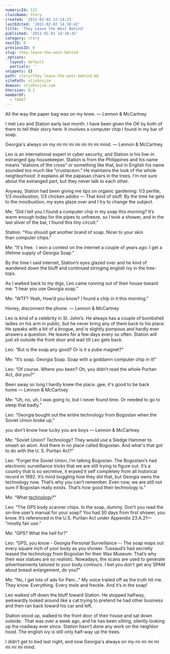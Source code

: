```yaml
---
numericId: 121
className: Story
created: '2011-02-02 12:14:23'
lastEdited: '2011-02-02 14:10:42'
title: 'They Leave the West Behind'
published: '2011-02-02 14:10:42'
category: story
nextID: 0
previousID: 0
slug: they-leave-the-west-behind
_options:
  layout: default
  partials: ''
snippets: {}
path: story/they-leave-the-west-behind.md
sitePath: stjohnsjim
domain: stjohnsjim.com
hVersion: 0.1
memberOf:
  - TAROT
---
```


All the way the paper bag was on my knee. &mdash; Lennon &amp; McCartney

I met Leo and Station early last month. I have been given the OK by both of them to tell their story here. It involves a computer chip I found in my bar of soap.

Georgia's always on my mi mi mi mi mi mi mi mind. &mdash; Lennon &amp; McCartney

Leo is an international expert in cyber security, and Station is his live-in estranged gay housekeeper. Station is from the Philippines and his name means &ldquo;stations of the cross&rdquo; or something like that, but in English his name sounded too much like &ldquo;crustaceon.&rdquo; He maintains the look of the whole neighborhood: it explains all the papasan chairs in the trees. I&rsquo;m not sure about the estranged part, but they never talk to each other.

Anyway, Station had been giving me tips on organic gardening: 1/3 perlite, 1/3 moxibustion, 1/3 chicken adobo &mdash; That kind of stuff. By the time he gets to the moxibustion, my eyes glaze over and I try to change the subject.

Me: &ldquo;Did I tell you I found a computer chip in my soap this morning? It&rsquo;s warm enough today for the pipes to unfreeze, so I took a shower, and in the last sliver of the bar, I found this tiny circuit.&rdquo;

Station: &ldquo;You should get another brand of soap. Nicer to your skin than&nbsp;computer chips.&rdquo;

Me: &ldquo;It's free. &nbsp;I won a contest on the internet a couple of years ago: I get a lifetime supply of Georgia Soap.&rdquo;

By the time I said internet, Station&rsquo;s eyes glazed over and he kind of wandered down the bluff and continued stringing english ivy in the tree-tops.

As I walked back to my digs, Leo came running out of their house toward me: &ldquo;I hear you use Georgia soap.&rdquo;

Me: &ldquo;WTF? Yeah, How&rsquo;d you know? I found a chip in it this morning.&rdquo;

Honey, disconnect the phone. &mdash; Lennon &amp; McCartney

Leo is kind of a celebrity in St. John&rsquo;s: He always has a couple of bombshell ladies on his arm in public, but he never bring any of them back to his place. He speaks with a bit of a brogue, and is slightly pompous and hardly ever answers a question. He leaves for a few days every so often. Station will just sit outside the front door and wait till Leo gets back.

Leo: &ldquo;But is the soap any good? Or is it a pube magnet?&rdquo;

Me: &ldquo;It&rsquo;s soap. Georgia Soap. Soap with a goddamn computer chip in it!&rdquo;

Leo: &ldquo;Of course. Where you been? Oh, you didn&rsquo;t read the whole Puritan Act, did you?&rdquo;

Been away so long I hardly knew the place..gee, it's good to be back home&nbsp;&mdash; Lennon &amp; McCartney

Me: &ldquo;Uh, no, uh, I was going to, but I never found time. Or needed to go to sleep that badly.&rdquo;

Leo: &ldquo;Georgia bought out the entire technology from Bogostan when the Soviet Union broke up.&rdquo;

you don't know how lucky you are boys&nbsp;&mdash; Lennon &amp; McCartney

Me: &ldquo;Soviet Union? Technology? They would use a Sledge Hammer to smash an atom. And there in no place called Bogostan. And what's that got to do with the U. S. Puritan Act?&rdquo;

Leo: &ldquo;Forget the Soviet Union, I&rsquo;m talking Bogostan. The Bogostani&rsquo;s had electronic surveillance tricks that we are still trying to figure out. It&rsquo;s a country that is so secretive, it erased it self completely from all historical record in 1992. It&rsquo;s mind boggling how they did that, but Georgia owns the technology now. That&rsquo;s why you can&rsquo;t remember. Even now, we are still not sure if Bogostan really exists. That&rsquo;s how good their technology is.&rdquo;

Me: &ldquo;What [technology][0]?&rdquo;

Leo: &ldquo;The GPS body scanner chips. In the soap, dummy. Don&rsquo;t you read the on-line user&rsquo;s manual for your soap? You had 30 days from first shower, you know. It&rsquo;s referenced in the U.S. Puritan Act under Appendix 23.A.21&mdash; &ldquo;mostly fair use.&rdquo;

Me: &ldquo;GPS? What the hell for?&rdquo;

Leo: &ldquo;GPS, you know - Georgia Personal Surveillance -- The soap maps out every square inch of your body as you shower. Tussaud&rsquo;s had secretly leased the technology from Bogostan for their Wax Museum: That&rsquo;s why their wax statues are so realistic. Nowadays, the scans are used to generate advertisements tailored to your body contours. I bet you don&rsquo;t get any SPAM about breast enlargement, do you?&rdquo;

Me: &ldquo;No, I get lots of ads for Peni&hellip;&rdquo; My voice trailed off as the truth hit me. They know. Everything. Every mole and freckle. And it&rsquo;s in the soap!

Leo walked off down the bluff toward Station. He stopped halfway, awkwardly looked around like a cat trying to pretend he had other business and then ran back toward his car and left.

Station stood up, walked to the front door of their house and sat down outside. &nbsp;That was over a week ago, and he has been sitting, silently looking up the roadway ever since. Station hasn&rsquo;t done any work on the neighbor hood. The english ivy is still only half-way up the trees.

I didn&rsquo;t get to bed last night, and now&nbsp;Georgia's always on my mi mi mi mi mi mi mi mind.

[0]: http://www.google.com/search?rls=en&q=smart+dust&ie=UTF-8&oe=UTF-8
